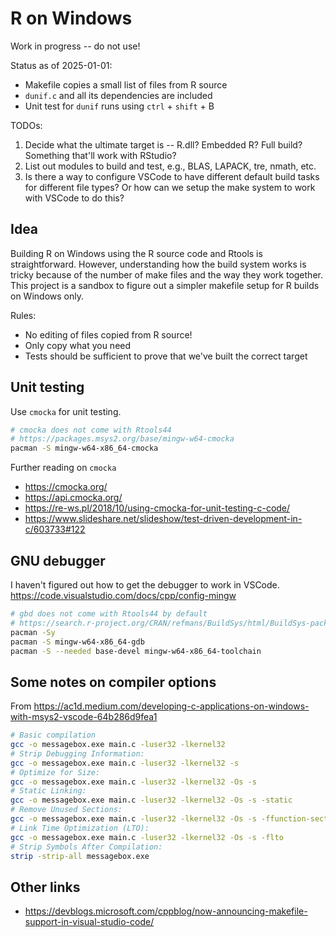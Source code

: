 # R on Windows

Work in progress -- do not use!

Status as of 2025-01-01: 
* Makefile copies a small list of files from R source
* `dunif.c` and all its dependencies are included
* Unit test for `dunif` runs using `ctrl` + `shift` + B

TODOs:
1. Decide what the ultimate target is -- R.dll?  Embedded R?  Full build?  Something that'll work with RStudio?
1. List out modules to build and test, e.g., BLAS, LAPACK, tre, nmath, etc.
1. Is there a way to configure VSCode to have different default build tasks for different file types?  Or how can we setup the make system to work with VSCode to do this?


## Idea

Building R on Windows using the R source code and Rtools is straightforward.
However, understanding how the build system works is tricky because of the number of make files
and the way they work together.
This project is a sandbox to figure out a simpler makefile setup for R builds on Windows only.

Rules:

* No editing of files copied from R source!
* Only copy what you need
* Tests should be sufficient to prove that we've built the correct target


## Unit testing

Use `cmocka` for unit testing.

```sh
# cmocka does not come with Rtools44
# https://packages.msys2.org/base/mingw-w64-cmocka
pacman -S mingw-w64-x86_64-cmocka
```

Further reading on `cmocka`

* https://cmocka.org/
* https://api.cmocka.org/
* https://re-ws.pl/2018/10/using-cmocka-for-unit-testing-c-code/
* https://www.slideshare.net/slideshow/test-driven-development-in-c/603733#122


## GNU debugger

I haven't figured out how to get the debugger to work in VSCode.
https://code.visualstudio.com/docs/cpp/config-mingw


```sh
# gbd does not come with Rtools44 by default
# https://search.r-project.org/CRAN/refmans/BuildSys/html/BuildSys-package.html
pacman -Sy
pacman -S mingw-w64-x86_64-gdb
pacman -S --needed base-devel mingw-w64-x86_64-toolchain
```

## Some notes on compiler options

From https://ac1d.medium.com/developing-c-applications-on-windows-with-msys2-vscode-64b286d9fea1

```sh
# Basic compilation
gcc -o messagebox.exe main.c -luser32 -lkernel32
# Strip Debugging Information:
gcc -o messagebox.exe main.c -luser32 -lkernel32 -s
# Optimize for Size:
gcc -o messagebox.exe main.c -luser32 -lkernel32 -Os -s
# Static Linking:
gcc -o messagebox.exe main.c -luser32 -lkernel32 -Os -s -static
# Remove Unused Sections:
gcc -o messagebox.exe main.c -luser32 -lkernel32 -Os -s -ffunction-sections -fdata-sections -Wl, - gc-sections
# Link Time Optimization (LTO):
gcc -o messagebox.exe main.c -luser32 -lkernel32 -Os -s -flto
# Strip Symbols After Compilation:
strip -strip-all messagebox.exe
```

## Other links

* https://devblogs.microsoft.com/cppblog/now-announcing-makefile-support-in-visual-studio-code/
